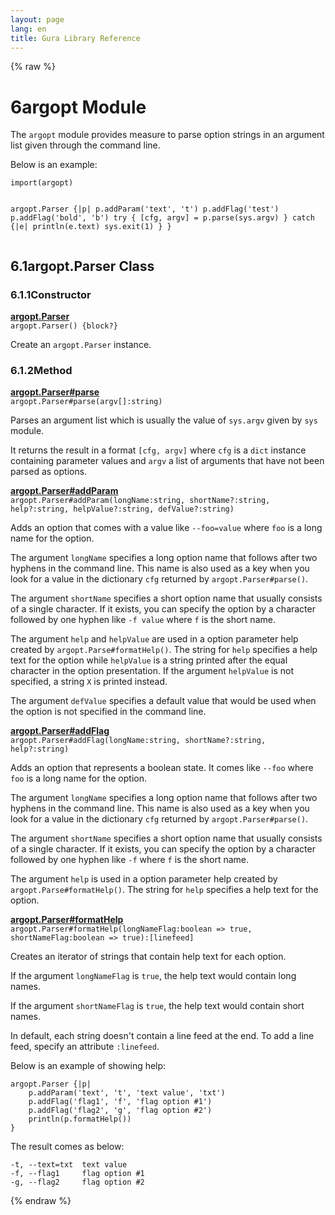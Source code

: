 ```yaml
---
layout: page
lang: en
title: Gura Library Reference
---
```


{% raw %}
<h1><span class="caption-index-1">6</span><a name="anchor-6"></a>argopt Module</h1>
<p>
The <code>argopt</code> module provides measure to parse option strings in an argument list given through the command line.
</p>
<p>
Below is an example:
</p>
<pre><code>import(argopt)

argopt.Parser {|p|
    p.addParam('text', 't')
    p.addFlag('test')
    p.addFlag('bold', 'b')
    try {
        [cfg, argv] = p.parse(sys.argv)
    } catch {|e|
        println(e.text)
        sys.exit(1)
    }
}
</code></pre>
<h2><span class="caption-index-2">6.1</span><a name="anchor-6-1"></a>argopt.Parser Class</h2>
<h3><span class="caption-index-3">6.1.1</span><a name="anchor-6-1-1"></a>Constructor</h3>
<p>
<div><strong style="text-decoration:underline">argopt.Parser</strong></div>
<div style="margin-bottom:1em"><code>argopt.Parser() {block?}</code></div>
Create an <code>argopt.Parser</code> instance.
</p>
<h3><span class="caption-index-3">6.1.2</span><a name="anchor-6-1-2"></a>Method</h3>
<p>
<div><strong style="text-decoration:underline">argopt.Parser#parse</strong></div>
<div style="margin-bottom:1em"><code>argopt.Parser#parse(argv[]:string)</code></div>
Parses an argument list which is usually the value of <code>sys.argv</code> given by <code>sys</code> module.
</p>
<p>
It returns the result in a format <code>[cfg, argv]</code> where <code>cfg</code> is a <code>dict</code> instance containing parameter values and <code>argv</code> a list of arguments that have not been parsed as options.
</p>
<p>
<div><strong style="text-decoration:underline">argopt.Parser#addParam</strong></div>
<div style="margin-bottom:1em"><code>argopt.Parser#addParam(longName:string, shortName?:string, help?:string, helpValue?:string, defValue?:string)</code></div>
Adds an option that comes with a value like <code>--foo=value</code> where <code>foo</code> is a long name for the option.
</p>
<p>
The argument <code>longName</code> specifies a long option name that follows after two hyphens in the command line. This name is also used as a key when you look for a value in the dictionary <code>cfg</code> returned by <code>argopt.Parser#parse()</code>.
</p>
<p>
The argument <code>shortName</code> specifies a short option name that usually consists of a single character. If it exists, you can specify the option by a character followed by one hyphen like <code>-f value</code> where <code>f</code> is the short name.
</p>
<p>
The argument <code>help</code> and <code>helpValue</code> are used in a option parameter help created by <code>argopt.Parse#formatHelp()</code>. The string for <code>help</code> specifies a help text for the option while <code>helpValue</code> is a string printed after the equal character in the option presentation. If the argument <code>helpValue</code> is not specified, a string <code>X</code> is printed instead.
</p>
<p>
The argument <code>defValue</code> specifies a default value that would be used when the option is not specified in the command line.
</p>
<p>
<div><strong style="text-decoration:underline">argopt.Parser#addFlag</strong></div>
<div style="margin-bottom:1em"><code>argopt.Parser#addFlag(longName:string, shortName?:string, help?:string)</code></div>
Adds an option that represents a boolean state. It comes like <code>--foo</code> where <code>foo</code> is a long name for the option.
</p>
<p>
The argument <code>longName</code> specifies a long option name that follows after two hyphens in the command line. This name is also used as a key when you look for a value in the dictionary <code>cfg</code> returned by <code>argopt.Parser#parse()</code>.
</p>
<p>
The argument <code>shortName</code> specifies a short option name that usually consists of a single character. If it exists, you can specify the option by a character followed by one hyphen like <code>-f</code> where <code>f</code> is the short name.
</p>
<p>
The argument <code>help</code> is used in a option parameter help created by <code>argopt.Parse#formatHelp()</code>. The string for <code>help</code> specifies a help text for the option.
</p>
<p>
<div><strong style="text-decoration:underline">argopt.Parser#formatHelp</strong></div>
<div style="margin-bottom:1em"><code>argopt.Parser#formatHelp(longNameFlag:boolean =&gt; true, shortNameFlag:boolean =&gt; true):[linefeed]</code></div>
Creates an iterator of strings that contain help text for each option.
</p>
<p>
If the argument <code>longNameFlag</code> is <code>true</code>, the help text would contain long names.
</p>
<p>
If the argument <code>shortNameFlag</code> is <code>true</code>, the help text would contain short names.
</p>
<p>
In default, each string doesn't contain a line feed at the end. To add a line feed, specify an attribute <code>:linefeed</code>.
</p>
<p>
Below is an example of showing help:
</p>
<pre><code>argopt.Parser {|p|
    p.addParam('text', 't', 'text value', 'txt')
    p.addFlag('flag1', 'f', 'flag option #1')
    p.addFlag('flag2', 'g', 'flag option #2')
    println(p.formatHelp())
}
</code></pre>
<p>
The result comes as below:
</p>
<pre><code>-t, --text=txt  text value
-f, --flag1     flag option #1
-g, --flag2     flag option #2
</code></pre>
<p />

{% endraw %}
